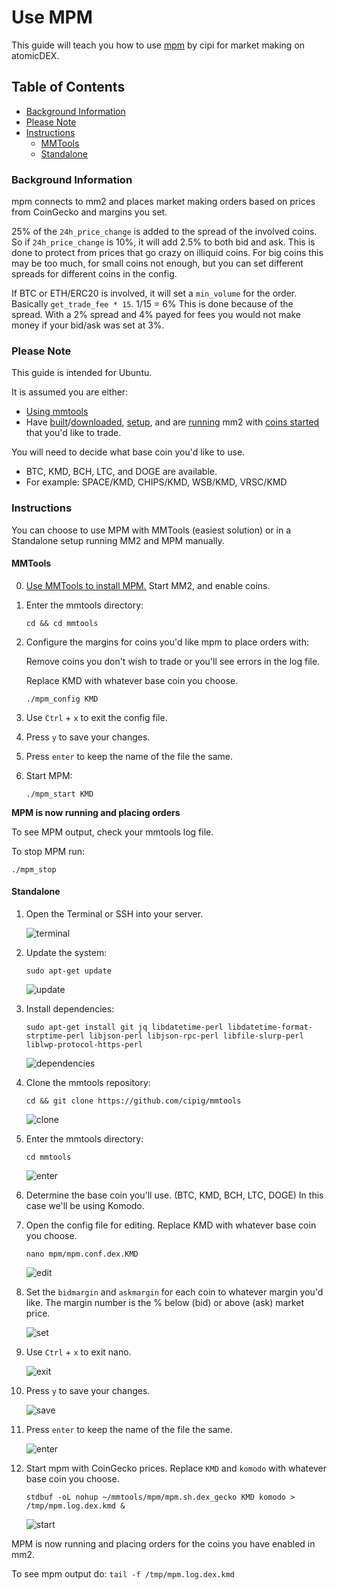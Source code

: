 # Use MPM

This guide will teach you how to use [mpm](https://github.com/cipig/mmtools) by cipi for market making on atomicDEX.

## Table of Contents

  - [Background Information](#Background-Information)
  - [Please Note](#Please-Note)
  - [Instructions](#Instructions)
      - [MMTools](#MMTools)
      - [Standalone](#Standalone)

### Background Information

mpm connects to mm2 and places market making orders based on prices from CoinGecko and margins you set.

25% of the `24h_price_change` is added to the spread of the involved coins. So if `24h_price_change` is 10%, it will add 2.5% to both bid and ask. This is done to protect from prices that go crazy on illiquid coins. For big coins this may be too much, for small coins not enough, but you can set different spreads for different coins in the config.

If BTC or ETH/ERC20 is involved, it will set a `min_volume` for the order. Basically `get_trade_fee * 15`. 1/15 = 6% This is done because of the spread. With a 2% spread and 4% payed for fees you would not make money if your bid/ask was set at 3%.

### Please Note

This guide is intended for Ubuntu.

It is assumed you are either:
  - [Using mmtools](Use-MMTools.md)
  - Have [built](Build-MM2-On-Ubuntu.md)/[downloaded](Download-MM2-Binary.md), [setup](Setup-MM2.md), and are [running](Run-MM2.md) mm2 with [coins started](Use-MM2.md) that you'd like to trade.

You will need to decide what base coin you'd like to use.

  - BTC, KMD, BCH, LTC, and DOGE are available.
  - For example: SPACE/KMD, CHIPS/KMD, WSB/KMD, VRSC/KMD

### Instructions

You can choose to use MPM with MMTools (easiest solution) or in a Standalone setup running MM2 and MPM manually.

#### MMTools

0. [Use MMTools to install MPM.](Use-MMTools.md) Start MM2, and enable coins.

1. Enter the mmtools directory:

    `cd && cd mmtools`

2. Configure the margins for coins you'd like mpm to place orders with:

    Remove coins you don't wish to trade or you'll see errors in the log file.

    Replace KMD with whatever base coin you choose.

    `./mpm_config KMD`

3. Use `Ctrl` + `x` to exit the config file.

4. Press `y` to save your changes.

5. Press `enter` to keep the name of the file the same.

6. Start MPM:

    `./mpm_start KMD`

**MPM is now running and placing orders**

To see MPM output, check your mmtools log file.

To stop MPM run:

`./mpm_stop`


#### Standalone

1. Open the Terminal or SSH into your server.

    ![terminal](/images/mpm_1.png)

2. Update the system:

    `sudo apt-get update`

    ![update](/images/mpm_2.png)

3. Install dependencies:

    `sudo apt-get install git jq libdatetime-perl libdatetime-format-strptime-perl libjson-perl libjson-rpc-perl libfile-slurp-perl liblwp-protocol-https-perl`

    ![dependencies](/images/mpm_3.png)

4. Clone the mmtools repository:

    `cd && git clone https://github.com/cipig/mmtools`

    ![clone](/images/mpm_4.png)

5. Enter the mmtools directory:

    `cd mmtools`

    ![enter](/images/mpm_5.png)

6. Determine the base coin you'll use. (BTC, KMD, BCH, LTC, DOGE) In this case we'll be using Komodo.

7. Open the config file for editing. Replace KMD with whatever base coin you choose.

    `nano mpm/mpm.conf.dex.KMD`

    ![edit](/images/mpm_7.png)

8. Set the `bidmargin` and `askmargin` for each coin to whatever margin you'd like. The margin number is the % below (bid) or above (ask) market price.

    ![set](/images/mpm_8.png)

9. Use `Ctrl` + `x` to exit nano.

    ![exit](/images/mpm_9.png)

10. Press `y` to save your changes.

    ![save](/images/mpm_10.png)

11. Press `enter` to keep the name of the file the same.

    ![enter](/images/mpm_11.png)

12. Start mpm with CoinGecko prices. Replace `KMD` and `komodo` with whatever base coin you choose.

    `stdbuf -oL nohup ~/mmtools/mpm/mpm.sh.dex_gecko KMD komodo > /tmp/mpm.log.dex.kmd &`

    ![start](/images/mpm_12.png)

MPM is now running and placing orders for the coins you have enabled in mm2.

To see mpm output do: `tail -f /tmp/mpm.log.dex.kmd`

